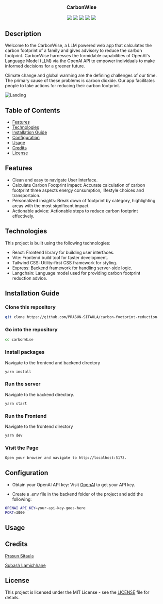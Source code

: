 
<h3 align="center">CarbonWise</h3>
<p align="center">
  <img src="https://img.shields.io/badge/JavaScript-F7DF1E?style=for-the-badge&logo=javascript&logoColor=black"> 
  <img src="https://img.shields.io/badge/Node.js-43853D?style=for-the-badge&logo=node.js&logoColor=white">
  <img src="https://img.shields.io/badge/React-20232A?style=for-the-badge&logo=react&logoColor=61DAFB">
  <img src="https://img.shields.io/badge/Tailwind_CSS-38B2AC?style=for-the-badge&logo=tailwind-css&logoColor=white">
  <img src="https://img.shields.io/badge/License-MIT-yellow.svg">
</p>



## Description
Welcome to the CarbonWise, a LLM powered web app that calculates the carbon footprint of a family and gives advisory to reduce the carbon footprint.
CarbonWise harnesses the formidable capabilities of OpenAI's Language Model (LLM) via the OpenAI API to empower individuals to make informed decisions for a greener future.

Climate change and global warming are the defining challenges of our time. The primary cause of  these problems is carbon dioxide. Our app facilitates people to take actions for reducing their carbon footprint.

![Landing](https://github.com/PRASUN-SITAULA/carbon-footprint-reduction-advisor/assets/89672957/3a9eeeb8-ff76-45ff-953c-0674a298b6c6)



## Table of Contents

- [Features](#features)
- [Technologies](#technologies)
- [Installation Guide](#installation-guide)
- [Configuration](#configuration)
- [Usage](#usage)
- [Credits](#credits)
- [License](#license)


## Features
- Clean and easy to navigate User Interface.
- Calculate Carbon Footprint impact: Accurate calculation of carbon footprint three aspects energy consumption, lifestyle choices and transportaion.
- Personalized insights: Break down of footprint by category, highlighting areas with the most significant impact.
- Actionable advice: Actionable steps to reduce carbon footprint effectively.


## Technologies

This project is built using the following technologies:

- React: Frontend library for building user interfaces.
- Vite: Frontend build tool for faster development.
- Tailwind CSS: Utility-first CSS framework for styling.
- Express: Backend framework for handling server-side logic.
- Langchain: Language model used for providing carbon footprint reduction advice.
<!-- 
## Key Features

* User-Friendly: Easy-to-use web app for quick README file generation.
* Customization: Tailor the generated README file by providing your project's description and programming language.
* Markdown Format: Automatically formats the README file in Markdown. -->

## Installation Guide 

### Clone this repository
```bash
git clone https://github.com/PRASUN-SITAULA/carbon-footprint-reduction-advisor
```
### Go into the repository
```bash
cd carbonWise
```
### Install packages
Navigate to the frontend and backend directory
```bash
yarn install
```

### Run the server
Navigate to the backend directory.
```bash
yarn start
```
### Run the Frontend
Navigate to the frontend directory
```bash
yarn dev
```
### Visit the Page
```bash
Open your browser and navigate to http://localhost:5173.
```

## Configuration
- Obtain your OpenAI API key: Visit [OpenAI](https://openai.com/product) to get your API key.

- Create a .env file in the backend folder of the project and add the following:
```bash
OPENAI_API_KEY=your-api-key-goes-here
PORT=3000
```

## Usage


## Credits

[Prasun Sitaula](https://github.com/PRASUN-SITAULA)

[Subash Lamichhane](https://github.com/Subash-Lamichhane)

## License

This project is licensed under the MIT License - see the [LICENSE](LICENSE) file for details.
